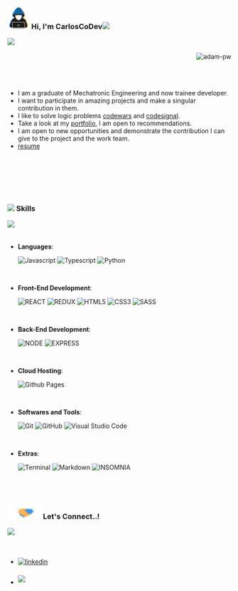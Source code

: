 	
### <picture><img src = "https://github.com/0xAbdulKhalid/0xAbdulKhalid/raw/main/assets/mdImages/about_me.gif" width = 50px></picture> Hi, I'm CarlosCoDev<img src="https://media.giphy.com/media/hvRJCLFzcasrR4ia7z/giphy.gif" width="35">


<img src="https://user-images.githubusercontent.com/73097560/115834477-dbab4500-a447-11eb-908a-139a6edaec5c.gif">

<br>

<p><img align="right" src="https://github.com/Adam-pw/Adam-pw/blob/main/animation_500_kxa883sd.gif" alt="adam-pw" /></p>


<br><br><br><br>

- I am a graduate of Mechatronic Engineering and now trainee developer.
- I want to participate in amazing projects and make a singular contribution in them.
- I like to solve logic problems [codewars](https://www.codewars.com/users/CarlosCo_Dev) and [codesignal](https://app.codesignal.com/profile/ingcharles26).
- Take a look at my  [portfolio](https://portfolio-ecru-two-48.vercel.app/), I am open to recommendations.
- I am open to new opportunities and demonstrate the contribution I can give to the project and the work team.
- [resume](https://docs.google.com/document/d/19ANMRxSwI_qqS2ZHB_Nt2mtbKhPrPSihQ8pMjf2L0cs/edit)



<br><br><br><br><br>

### <img src="https://media2.giphy.com/media/QssGEmpkyEOhBCb7e1/giphy.gif?cid=ecf05e47a0n3gi1bfqntqmob8g9aid1oyj2wr3ds3mg700bl&rid=giphy.gif" width ="25"><b> Skills</b>
<img src="https://user-images.githubusercontent.com/73097560/115834477-dbab4500-a447-11eb-908a-139a6edaec5c.gif"><br><br>

<p align="center">

- **Languages**:

  ![Javascript](https://img.shields.io/badge/Javascript-f0db4f?style=for-the-badge&logo=javascript&logoColor=black&labelColor=f0db4f)
  ![Typescript](https://img.shields.io/badge/Typescript-3178c6?style=for-the-badge&logo=typescript&logoColor=white&labelColor=3178c6)
  ![Python](https://img.shields.io/badge/Python-4b8bbe?style=for-the-badge&logo=python&logoColor=white&labelColor=4b8bbe)
 

<br>   
    
- **Front-End Development**:

  ![REACT](https://img.shields.io/badge/React-61dbfb?style=for-the-badge&logo=react&logoColor=black)
  ![REDUX](https://img.shields.io/badge/Redux-764abc?style=for-the-badge&logo=redux&logoColor=white)
  ![HTML5](https://img.shields.io/badge/HTML5%20-%23E34F26.svg?style=for-the-badge&logo=html5&logoColor=white)
  ![CSS3](https://img.shields.io/badge/CSS%20-%231572B6.svg?style=for-the-badge&logo=css3&logoColor=white)
  ![SASS](https://img.shields.io/badge/Sass-cd6799?style=for-the-badge&logo=sass&logoColor=white)




<br>

- **Back-End Development**:

  ![NODE](https://img.shields.io/badge/Node-68a063?style=for-the-badge&logo=nodedotjs&logoColor=black)
  ![EXPRESS](https://img.shields.io/badge/express-gray?style=for-the-badge&logo=express&logoColor=white)


<br>

- **Cloud Hosting**:

    ![Github Pages](https://img.shields.io/badge/GitHub%20Pages-%23327FC7.svg?style=for-the-badge&logo=github&logoColor=white)
    
<br>

- **Softwares and Tools**:

    ![Git](https://img.shields.io/badge/git-%23F05033.svg?style=for-the-badge&logo=git&logoColor=white)
    ![GitHub](https://img.shields.io/badge/github-%23121011.svg?style=for-the-badge&logo=github&logoColor=white)
    ![Visual Studio Code](https://img.shields.io/badge/Visual%20Studio%20Code-0078d7.svg?style=for-the-badge&logo=visual-studio-code&logoColor=white)


<br>

- **Extras**:

    ![Terminal](https://img.shields.io/badge/Terminal-%23054020?style=for-the-badge&logo=gnu-bash&logoColor=white)
    ![Markdown](https://img.shields.io/badge/markdown-%23000000.svg?style=for-the-badge&logo=markdown&logoColor=white)
    ![INSOMNIA](https://img.shields.io/badge/insomnia-3E00C0?style=for-the-badge&logo=insomnia&logoColor=white)




<br>

<br>

### <img src="https://github.com/0xAbdulKhalid/0xAbdulKhalid/raw/main/assets/mdImages/handshake.gif" width ="80"><b>Let's Connect..!</b>
<img src="https://user-images.githubusercontent.com/73097560/115834477-dbab4500-a447-11eb-908a-139a6edaec5c.gif">
<br>
<br>
<br>
<div align='left'>
	<ul>
		<li>
			<a href="https://www.linkedin.com/in/carlos-rodrigo-condori-llerena-090864178/" target="_blank">
				<img src="https://img.shields.io/badge/linkedin:  CarlosCo_Dev-%2300acee.svg?color=405DE6&style=for-the-badge&logo=linkedin&logoColor=white" alt=linkedin style="margin-bottom: 5px;"/>
			</a>
		</li>
		<br>
		<li>
			<a href="mailto:rocarloscll@gmail.com" target="_blank">
				<img src="https://img.shields.io/badge/gmail:  rocarloscll-%23EA4335.svg?style=for-the-badge&logo=gmail&logoColor=white" t=mail style="margin-bottom: 5px;" />
			</a>
		</li>
	</ul>
</div>

